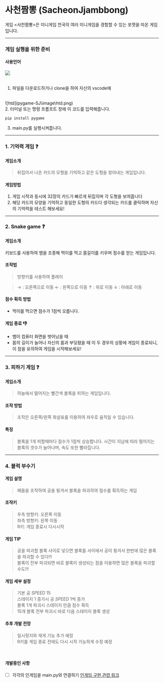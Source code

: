 # 사천짬뽕 (SacheonJjambbong)
게임 <사천짬뽕>은 미니게임 천국의 여러 미니게임을 경험할 수 있는 포맷을 따온 게임 입니다.

---
### 게임 실행을 위한 준비
#### 사용언어
  <img src="https://img.shields.io/badge/python-3776AB?style=for-the-badge&logo=python&logoColor=white"> 
  <br><br>

1. 파일을 다운로드하거나 clone을 하여 자신의 vscode에
<br>
  ![htd](pygame-SJ\image\htd.png)

  <br>
  2. 터미널 또는 명령 프롬프트 창에 이 코드를 입력해줍니다.

  ```
  pip install pygame
  ```
3. main.py를 실행시켜줍니다.



___
### 1. 기억력 게임 :question:
#### 게임소개
>뒤집어서 나온 카드의 모형을 기억하고 같은 도형을 찾아내는 게임입니다.

#### 게임방법
1. 게임 시작과 동시에 32장의 카드가 빠르게 뒤집히며 각 도형을 보여줍니다
2. 해당 카드의 모양을 기억하고 동일한 도형의 카드다 생각되는 카드를 클릭하며 자신의 기억력을 테스트 해보세요!

___

### 2. Snake game :question:
#### 게임소개
키보드를 사용하여 뱀을 조종해 먹이를 먹고 몸길이를 키우며 점수를 얻는 게임입니다.

#### 조작법
>방향키를 사용하여 플레이


>→ : 오른쪽으로 이동
← : 왼쪽으로 이동
↑ : 위로 이동
↓ : 아래로 이동


#### 점수 획득 방법
- 먹이를 먹으면 점수가 1점씩 오릅니다.


#### 게임 종료 :thumbsdown:
- 뱀이 컴퓨터 화면을 벗어났을 때
- 몸의 길이가 늘어나 자신의 몸과 부딪혔을 때 
이 두 경우의 상황에 게임이 종료되니, 이 점을 유의하여 게임을 시작해보세요!

___

### 3. 피하기 게임 :question:

#### 게임소개
> 하늘에서 떨어지는 빨간색 블록을 피하는 게임입니다.


#### 조작 방법
> 조작은 오른쪽/왼쪽 화살표를 이용하여 좌우로 움직일 수 있습니다.


#### 특징
> 블록을 1개 피할때마다 점수가 1점씩 상승합니다.
> 시간이 지남에 따라 떨어지는 블록의 갯수가 늘어나며, 속도 또한 빨라집니다.

___


### 4. 블럭 부수기

#### 게임 설명
>패들을 조작하여 공을 튕겨서 블록을 파괴히여 점수를 휙득하는 게임 


#### 조작키
>우측 방향키: 오른쪽 이동  
좌측 방향키: 왼쪽 이동   
R키: 게임 종료시 다시시작   


#### 게임 TIP 
>공을 파괴할 블록 사이로 넣으면 블록들 사이에서 공이 튕겨서 한번에 많은 블록을 파괴할 수 있다!!!     
블록이 전부 파괴되면 바로 블록이 생성되는 점을 이용하면 많은 블록을 파괴할수도!!!   


#### 게임 세부 설정 
>기본 공 *SPEED* 15  
스테이지 1 증가시 공 *SPEED* 1씩 증가  
블록 1개 파괴시 스테이지 만큼 점수 휙득   
15개 블록 전부 파괴시 바로 다음 스테이지 블록 생성  


#### 추후 개발 전망 
>일시정지와 재게 기능 추가 예정  
R키를 게임 종료 전에도 다시 시작 가능하게 수정 예정 



<br>

#### 개발중인 사항
- [ ] 각각의 인게임을 main.py와 연결하기
[인게임 구현 관련 링크](https://www.youtube.com/watch?v=b_DkQrJxpck 
)